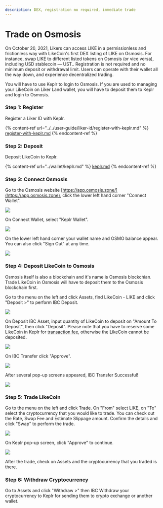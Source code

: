 ```yaml
---
description: DEX, registration no required, immediate trade
---
```


# Trade on Osmosis

On October 20, 2021, Likers can access LIKE in a permissionless and frictionless way with LikeCoin's first DEX listing of LIKE on Osmosis. For instance, swap LIKE to different listed tokens on Osmosis (or vice versa), including USD stablecoin — UST.. Registration is not required and no minimum deposit or withdrawal limit. Users can operate with their wallet all the way down, and experience decentralized trading.

You will have to use Keplr to login to Osmosis. If you are used to managing your LikeCoin on Liker Land wallet, you will have to deposit them to Keplr and login to Osmosis.

### Step 1: Register

Register a Liker ID with Keplr.

{% content-ref url="../../user-guide/liker-id/register-with-keplr.md" %}
[register-with-keplr.md](../../user-guide/liker-id/register-with-keplr.md)
{% endcontent-ref %}

### Step 2: Deposit

Deposit LikeCoin to Keplr.

{% content-ref url="../wallet/keplr.md" %}
[keplr.md](../wallet/keplr.md)
{% endcontent-ref %}

### Step 3: Connect Osmosis

Go to the Osmosis website [https://app.osmosis.zone/](https://app.osmosis.zone), click the lower left hand corner "Connect Wallet".

![](<../../.gitbook/assets/Osmosis 01.png>)

On Connect Wallet, select "Keplr Wallet".

![](<../../.gitbook/assets/Osmosis 02.png>)

On the lower left hand corner your wallet name and OSMO balance appear. You can also click "Sign Out" at any time.

![](<../../.gitbook/assets/Osmosis 03.png>)

### Step 4: Deposit LikeCoin to Osmosis

Osmosis itself is also a blockchain and it's name is Osmosis blockchian. Trade LikeCoin in Osmosis will have to deposit them to the Osmosis blockchain first.

Go to the menu on the left and click Assets, find LikeCoin - LIKE and click "Deposit >" to perform IBC Deposit.

![](<../../.gitbook/assets/Osmosis 04.png>)

On Deposit IBC Asset, input quantity of LikeCoin to deposit on "Amount To Deposit", then click "Deposit". Please note that you have to reserve some LikeCoin in Keplr for [transaction fee](../wallet/transaction-fee.md), otherwise the LikeCoin cannot be deposited.

![](<../../.gitbook/assets/Osmosis 05.png>)

On IBC Transfer click "Approve".

![](<../../.gitbook/assets/Osmosis 06.png>)

After several pop-up screens appeared, IBC Transfer Successful!

![](<../../.gitbook/assets/Osmosis 07.png>)

### Step 5: Trade LikeCoin

Go to the menu on the left and click Trade. On "From" select LIKE, on "To" select the cryptocurrency that you would like to trade. You can check out the Rate, Swap Fee and Estimate Slippage amount. Confirm the details and click "Swap" to perform the trade.

![](<../../.gitbook/assets/Osmosis 08.png>)

On Keplr pop-up screen, click "Approve" to continue.

![](<../../.gitbook/assets/Osmosis 09.png>)

After the trade, check on Assets and the cryptocurrency that you traded is there.

### Step 6: Withdraw Cryptocurrency

Go to Assets and click "Withdraw >" then IBC Withdraw your cryptocurrency to Keplr for sending them to crypto exchange or another wallet.
